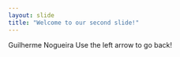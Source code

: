 ```yaml
---
layout: slide
title: "Welcome to our second slide!"
---
```

Guilherme Nogueira 
Use the left arrow to go back!

